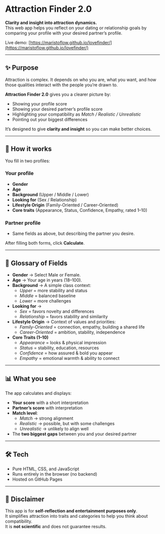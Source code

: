 
# Attraction Finder 2.0

**Clarity and insight into attraction dynamics.**  
This web app helps you reflect on your dating or relationship goals by comparing your profile with your desired partner’s profile.

Live demo: [https://maristoflow.github.io/lovefinder/](https://maristoflow.github.io/lovefinder/)

---

## ✨ Purpose

Attraction is complex. It depends on who you are, what you want, and how those qualities interact with the people you’re drawn to.  

**Attraction Finder 2.0** gives you a clearer picture by:

- Showing your profile score  
- Showing your desired partner’s profile score  
- Highlighting your compatibility as *Match / Realistic / Unrealistic*  
- Pointing out your biggest differences  

It’s designed to give **clarity and insight** so you can make better choices.

---

## 🧩 How it works

You fill in two profiles:

### Your profile
- **Gender**  
- **Age**  
- **Background** (Upper / Middle / Lower)  
- **Looking for** (Sex / Relationship)  
- **Lifestyle Origin** (Family-Oriented / Career-Oriented)  
- **Core traits** (Appearance, Status, Confidence, Empathy, rated 1–10)

### Partner profile
- Same fields as above, but describing the partner you desire.

After filling both forms, click **Calculate**.

---

## 📖 Glossary of Fields

- **Gender** → Select Male or Female.  
- **Age** → Your age in years (18–100).  
- **Background** → A simple class context:  
  - *Upper* = more stability and status  
  - *Middle* = balanced baseline  
  - *Lower* = more challenges  
- **Looking for** →  
  - *Sex* = favors novelty and differences  
  - *Relationship* = favors stability and similarity  
- **Lifestyle Origin** → Context of values and priorities:  
  - *Family-Oriented* = connection, empathy, building a shared life  
  - *Career-Oriented* = ambition, stability, independence  
- **Core Traits (1–10)**  
  - *Appearance* = looks & physical impression  
  - *Status* = stability, education, resources  
  - *Confidence* = how assured & bold you appear  
  - *Empathy* = emotional warmth & ability to connect  

---

## 📊 What you see

The app calculates and displays:

- **Your score** with a short interpretation  
- **Partner’s score** with interpretation  
- **Match level**:
  - *Match* → strong alignment  
  - *Realistic* → possible, but with some challenges  
  - *Unrealistic* → unlikely to align well  
- The **two biggest gaps** between you and your desired partner

---

## 🛠 Tech

- Pure HTML, CSS, and JavaScript  
- Runs entirely in the browser (no backend)  
- Hosted on GitHub Pages  

---

## 📌 Disclaimer

This app is for **self-reflection and entertainment purposes only**.  
It simplifies attraction into traits and categories to help you think about compatibility.  
It is **not scientific** and does not guarantee results.